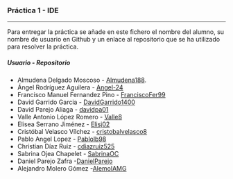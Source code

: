 ### Práctica 1 - IDE
---

Para entregar la práctica se añade en este fichero el nombre del alumno, su nombre de usuario en Github y un enlace al repositorio que se ha utilizado para resolver la práctica.

##### Usuario - Repositorio
* Almudena Delgado Moscoso - [Almudena188](https://github.com/Almudena188/EntornosDesarrollo/tree/main/src/Ejercicios13042021).
* Ángel Rodríguez Aguilera - [Angel-24](https://github.com/Angel-24/Entornos-de-Desarrollo/tree/main/src/calculadora)
* Francisco Manuel Fernandez Pino - [FranciscoFer99](https://github.com/FranciscoFer99/Entornos-de-Desarrollo-2.0)
* David Garrido Garcia - [DavidGarrido1400](https://github.com/DavidGarrido1400/EntornosDeDesarrollo.git)
* David Parejo Aliaga - [davidpa01](https://github.com/davidpa01/1DAWEntornosDesarolloDavidParejoAliaga.git)
* Valle Antonio López Romero - [Valle8](https://github.com/Valle8/EntornosDeDesarrollo.git)
* Elisea Serrano Jiménez - [Elisj02](https://github.com/Elisj02/EntornosDesarrollo)
* Cristóbal Velasco Vílchez - [cristobalvelasco8](https://github.com/cristobalvelasco8/EntornosDesarrollo.git)
* Pablo Angel Lopez - [Pablolb98](https://github.com/Pablolb98/EntornosDesarrollo/tree/master/src/practicaObligatoriaUnidad2)
* Christian Díaz Ruiz - [cdiazruiz525](https://github.com/cdiazruiz525/1DAW_EntornosDesarrollo_ChristianDiazRuiz.git)
* Sabrina Ojea Chapelet - [SabrinaOC](https://github.com/SabrinaOC/SabrinaEjerciciosEntornosDesarrollo.git)
* Daniel Parejo Zafra -[DanielParejo](https://github.com/DanielParejo/EntornosDesarrollo/tree/master/src/unidad2_EDI)
* Alejandro Molero Gómez -[AlemolAMG](https://github.com/alemolamg/EntornosDesarrollo1DAW/tree/master/Unidad02)
